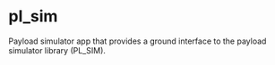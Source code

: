 # pl_sim
Payload simulator app that provides a ground interface to the payload simulator library (PL_SIM).
